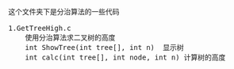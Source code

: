 <pre>
这个文件夹下是分治算法的一些代码

1.GetTreeHigh.c
	使用分治算法求二叉树的高度
	int ShowTree(int tree[], int n)  显示树
	int calc(int tree[], int node, int n) 计算树的高度
</pre>
